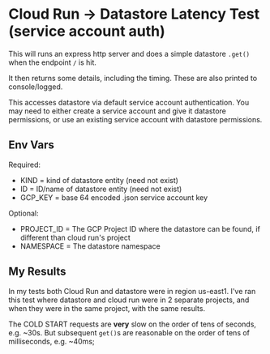 # Cloud Run -> Datastore Latency Test (service account auth)

This will runs an express http server and does a simple datastore `.get()` when the endpoint `/` is hit.

It then returns some details, including the timing. These are also printed to console/logged.

This accesses datastore via default service account authentication. You may need to either create a service account and give it datastore permissions, or use an existing service account with datastore permissions.

## Env Vars
Required:   
* KIND = kind of datastore entity (need not exist)
* ID = ID/name of datastore entity (need not exist)
* GCP_KEY = base 64 encoded .json service account key

Optional:   
* PROJECT_ID = The GCP Project ID where the datastore can be found, if different than cloud run's project
* NAMESPACE = The datastore namespace


## My Results
In my tests both Cloud Run and datastore were in region us-east1. I've ran this test where datastore and cloud run were in 2 separate projects, and when they were in the same project, with the same results.

The COLD START requests are **very** slow on the order of tens of seconds, e.g. ~30s. But subsequent `get()`s are reasonable on the order of tens of milliseconds, e.g. ~40ms;